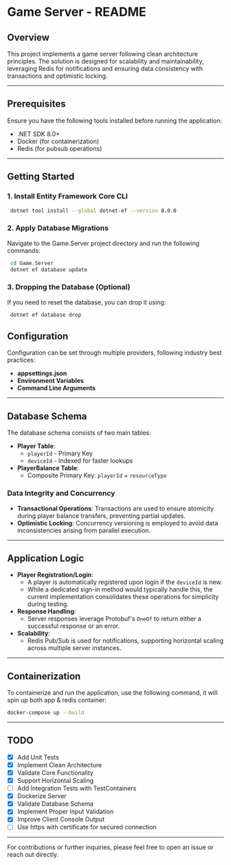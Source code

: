 # Game Server - README

## Overview
This project implements a game server following clean architecture principles. The solution is designed for scalability and maintainability, leveraging Redis for notifications and ensuring data consistency with transactions and optimistic locking.

---

## Prerequisites
Ensure you have the following tools installed before running the application:
- .NET SDK 8.0+
- Docker (for containerization)
- Redis (for pubsub operations)

---

## Getting Started

### 1. Install Entity Framework Core CLI
```bash
 dotnet tool install --global dotnet-ef --version 8.0.0
```

### 2. Apply Database Migrations
Navigate to the Game.Server project directory and run the following commands:
```bash
 cd Game.Server 
 dotnet ef database update
```

### 3. Dropping the Database (Optional)
If you need to reset the database, you can drop it using:
```bash
 dotnet ef database drop
```


## Configuration
Configuration can be set through multiple providers, following industry best practices:
- **appsettings.json**
- **Environment Variables**
- **Command Line Arguments**

---

## Database Schema
The database schema consists of two main tables:
- **Player Table**:
  - `playerId` - Primary Key
  - `deviceId` - Indexed for faster lookups
- **PlayerBalance Table**:
  - Composite Primary Key: `playerId` + `resourceType`

### Data Integrity and Concurrency
- **Transactional Operations**: Transactions are used to ensure atomicity during player balance transfers, preventing partial updates.
- **Optimistic Locking**: Concurrency versioning is employed to avoid data inconsistencies arising from parallel execution.

---

## Application Logic
- **Player Registration/Login**:
  - A player is automatically registered upon login if the `deviceId` is new.
  - While a dedicated sign-in method would typically handle this, the current implementation consolidates these operations for simplicity during testing.
- **Response Handling**:
  - Server responses leverage Protobuf's `OneOf` to return either a successful response or an error.
- **Scalability**:
  - Redis Pub/Sub is used for notifications, supporting horizontal scaling across multiple server instances.

---

## Containerization
To containerize and run the application, use the following command, it will spin up both app & redis container:

```bash
docker-compose up --build
```

---

## TODO

- [x] Add Unit Tests
- [x] Implement Clean Architecture
- [x] Validate Core Functionality
- [x] Support Horizontal Scaling
- [ ] Add Integration Tests with TestContainers
- [x] Dockerize Server
- [x] Validate Database Schema
- [x] Implement Proper Input Validation
- [x] Improve Client Console Output
- [ ] Use https with certificate for secured connection

---

For contributions or further inquiries, please feel free to open an issue or reach out directly.

